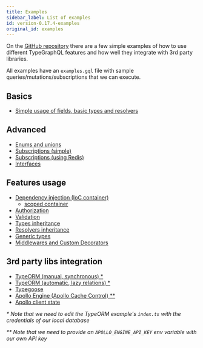```yaml
---
title: Examples
sidebar_label: List of examples
id: version-0.17.4-examples
original_id: examples
---
```


On the [GitHub repository](https://github.com/MichalLytek/type-graphql) there are a few simple examples of how to use different TypeGraphQL features and how well they integrate with 3rd party libraries.

All examples have an `examples.gql` file with sample queries/mutations/subscriptions that we can execute.

## Basics

- [Simple usage of fields, basic types and resolvers](https://github.com/MichalLytek/type-graphql/tree/v0.17.4/examples/simple-usage)

## Advanced

- [Enums and unions](https://github.com/MichalLytek/type-graphql/tree/v0.17.4/examples/enums-and-unions)
- [Subscriptions (simple)](https://github.com/MichalLytek/type-graphql/tree/v0.17.4/examples/simple-subscriptions)
- [Subscriptions (using Redis)](https://github.com/MichalLytek/type-graphql/tree/v0.17.4/examples/redis-subscriptions)
- [Interfaces](https://github.com/MichalLytek/type-graphql/tree/v0.17.4/examples/interfaces-inheritance)

## Features usage

- [Dependency injection (IoC container)](https://github.com/MichalLytek/type-graphql/tree/v0.17.4/examples/using-container)
  - [scoped container](https://github.com/MichalLytek/type-graphql/tree/v0.17.4/examples/using-scoped-container)
- [Authorization](https://github.com/MichalLytek/type-graphql/tree/v0.17.4/examples/authorization)
- [Validation](https://github.com/MichalLytek/type-graphql/tree/v0.17.4/examples/automatic-validation)
- [Types inheritance](https://github.com/MichalLytek/type-graphql/tree/v0.17.4/examples/interfaces-inheritance)
- [Resolvers inheritance](https://github.com/MichalLytek/type-graphql/tree/v0.17.4/examples/resolvers-inheritance)
- [Generic types](https://github.com/MichalLytek/type-graphql/tree/v0.17.4/examples/generic-types)
- [Middlewares and Custom Decorators](https://github.com/MichalLytek/type-graphql/tree/v0.17.4/examples/middlewares-custom-decorators)

## 3rd party libs integration

- [TypeORM (manual, synchronous) \*](https://github.com/MichalLytek/type-graphql/tree/v0.17.4/examples/typeorm-basic-usage)
- [TypeORM (automatic, lazy relations) \*](https://github.com/MichalLytek/type-graphql/tree/v0.17.4/examples/typeorm-lazy-relations)
- [Typegoose](https://github.com/MichalLytek/type-graphql/tree/v0.17.4/examples/typegoose)
- [Apollo Engine (Apollo Cache Control) \*\*](https://github.com/MichalLytek/type-graphql/tree/v0.17.4/examples/apollo-engine)
- [Apollo client state](https://github.com/MichalLytek/type-graphql/tree/v0.17.4/examples/apollo-client)

_\* Note that we need to edit the TypeORM example's `index.ts` with the credentials of our local database_

_\*\* Note that we need to provide an `APOLLO_ENGINE_API_KEY` env variable with our own API key_

